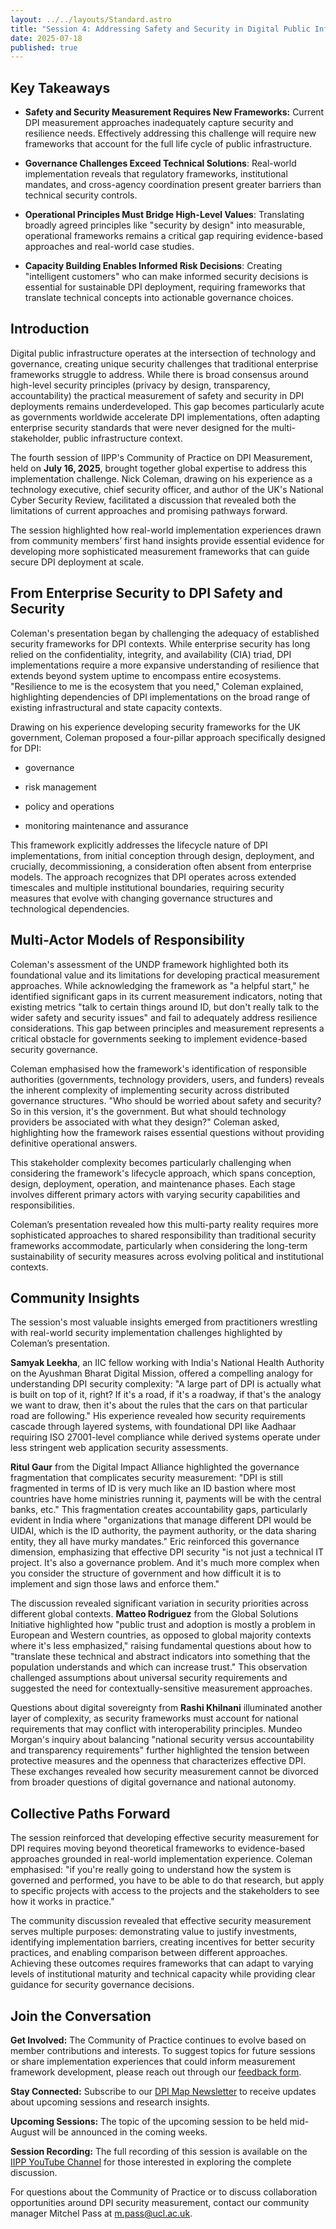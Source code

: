 ```yaml
---
layout: ../../layouts/Standard.astro
title: "Session 4: Addressing Safety and Security in Digital Public Infrastructure "
date: 2025-07-18
published: true
---
```

## Key Takeaways

*   **Safety and Security Measurement Requires New Frameworks:** Current DPI measurement approaches inadequately capture security and resilience needs. Effectively addressing this challenge will require new frameworks that account for the full life cycle of public infrastructure.  
    
*   **Governance Challenges Exceed Technical Solutions**: Real-world implementation reveals that regulatory frameworks, institutional mandates, and cross-agency coordination present greater barriers than technical security controls.  
    
*   **Operational Principles Must Bridge High-Level Values**: Translating broadly agreed principles like "security by design" into measurable, operational frameworks remains a critical gap requiring evidence-based approaches and real-world case studies.  
    
*   **Capacity Building Enables Informed Risk Decisions**: Creating "intelligent customers" who can make informed security decisions is essential for sustainable DPI deployment, requiring frameworks that translate technical concepts into actionable governance choices.
    

## Introduction

Digital public infrastructure operates at the intersection of technology and governance, creating unique security challenges that traditional enterprise frameworks struggle to address. While there is broad consensus around high-level security principles (privacy by design, transparency, accountability) the practical measurement of safety and security in DPI deployments remains underdeveloped. This gap becomes particularly acute as governments worldwide accelerate DPI implementations, often adapting enterprise security standards that were never designed for the multi-stakeholder, public infrastructure context.

The fourth session of IIPP's Community of Practice on DPI Measurement, held on **July 16, 2025**, brought together global expertise to address this implementation challenge. Nick Coleman, drawing on his experience as a technology executive, chief security officer, and author of the UK's National Cyber Security Review, facilitated a discussion that revealed both the limitations of current approaches and promising pathways forward.  
  
The session highlighted how real-world implementation experiences drawn from community members’ first hand insights provide essential evidence for developing more sophisticated measurement frameworks that can guide secure DPI deployment at scale.

## From Enterprise Security to DPI Safety and Security

Coleman's presentation began by challenging the adequacy of established security frameworks for DPI contexts. While enterprise security has long relied on the confidentiality, integrity, and availability (CIA) triad, DPI implementations require a more expansive understanding of resilience that extends beyond system uptime to encompass entire ecosystems. "Resilience to me is the ecosystem that you need," Coleman explained, highlighting dependencies of DPI implementations on the broad range of existing infrastructural and state capacity contexts.  
  
Drawing on his experience developing security frameworks for the UK government, Coleman proposed a four-pillar approach specifically designed for DPI:

*   governance 
    
*   risk management 
    
*   policy and operations
    
*   monitoring maintenance and assurance
    

This framework explicitly addresses the lifecycle nature of DPI implementations, from initial conception through design, deployment, and crucially, decommissioning, a consideration often absent from enterprise models. The approach recognizes that DPI operates across extended timescales and multiple institutional boundaries, requiring security measures that evolve with changing governance structures and technological dependencies.  

## Multi-Actor Models of Responsibility

Coleman's assessment of the UNDP framework highlighted both its foundational value and its limitations for developing practical measurement approaches. While acknowledging the framework as "a helpful start," he identified significant gaps in its current measurement indicators, noting that existing metrics "talk to certain things around ID, but don't really talk to the wider safety and security issues" and fail to adequately address resilience considerations. This gap between principles and measurement represents a critical obstacle for governments seeking to implement evidence-based security governance.  
  
Coleman emphasised how the framework's identification of responsible authorities (governments, technology providers, users, and funders) reveals the inherent complexity of implementing security across distributed governance structures. "Who should be worried about safety and security? So in this version, it's the government. But what should technology providers be associated with what they design?" Coleman asked, highlighting how the framework raises essential questions without providing definitive operational answers.  
  
This stakeholder complexity becomes particularly challenging when considering the framework's lifecycle approach, which spans conception, design, deployment, operation, and maintenance phases. Each stage involves different primary actors with varying security capabilities and responsibilities.

Coleman’s presentation revealed how this multi-party reality requires more sophisticated approaches to shared responsibility than traditional security frameworks accommodate, particularly when considering the long-term sustainability of security measures across evolving political and institutional contexts.

## Community Insights

The session's most valuable insights emerged from practitioners wrestling with real-world security implementation challenges highlighted by Coleman’s presentation.

**Samyak Leekha**, an IIC fellow working with India's National Health Authority on the Ayushman Bharat Digital Mission, offered a compelling analogy for understanding DPI security complexity: "A large part of DPI is actually what is built on top of it, right? If it's a road, if it's a roadway, if that's the analogy we want to draw, then it's about the rules that the cars on that particular road are following." His experience revealed how security requirements cascade through layered systems, with foundational DPI like Aadhaar requiring ISO 27001-level compliance while derived systems operate under less stringent web application security assessments.

**Ritul Gaur** from the Digital Impact Alliance highlighted the governance fragmentation that complicates security measurement: "DPI is still fragmented in terms of ID is very much like an ID bastion where most countries have home ministries running it, payments will be with the central banks, etc." This fragmentation creates accountability gaps, particularly evident in India where "organizations that manage different DPI would be UIDAI, which is the ID authority, the payment authority, or the data sharing entity, they all have murky mandates." Eric reinforced this governance dimension, emphasizing that effective DPI security "is not just a technical IT project. It's also a governance problem. And it's much more complex when you consider the structure of government and how difficult it is to implement and sign those laws and enforce them."

The discussion revealed significant variation in security priorities across different global contexts. **Matteo Rodriguez** from the Global Solutions Initiative highlighted how "public trust and adoption is mostly a problem in European and Western countries, as opposed to global majority contexts where it's less emphasized," raising fundamental questions about how to "translate these technical and abstract indicators into something that the population understands and which can increase trust." This observation challenged assumptions about universal security requirements and suggested the need for contextually-sensitive measurement approaches.

Questions about digital sovereignty from **Rashi Khilnani** illuminated another layer of complexity, as security frameworks must account for national requirements that may conflict with interoperability principles. Mundeo Morgan's inquiry about balancing "national security versus accountability and transparency requirements" further highlighted the tension between protective measures and the openness that characterizes effective DPI. These exchanges revealed how security measurement cannot be divorced from broader questions of digital governance and national autonomy.

## Collective Paths Forward

The session reinforced that developing effective security measurement for DPI requires moving beyond theoretical frameworks to evidence-based approaches grounded in real-world implementation experience. Coleman emphasised: "if you're really going to understand how the system is governed and performed, you have to be able to do that research, but apply to specific projects with access to the projects and the stakeholders to see how it works in practice."

The community discussion revealed that effective security measurement serves multiple purposes: demonstrating value to justify investments, identifying implementation barriers, creating incentives for better security practices, and enabling comparison between different approaches. Achieving these outcomes requires frameworks that can adapt to varying levels of institutional maturity and technical capacity while providing clear guidance for security governance decisions.

## Join the Conversation  
  
**Get Involved:** The Community of Practice continues to evolve based on member contributions and interests. To suggest topics for future sessions or share implementation experiences that could inform measurement framework development, please reach out through our [feedback form](https://docs.google.com/forms/d/e/1FAIpQLSfSGSYL6lOwzNBqtwsiRYKQXnBGSx32IXeh9fPpWQjx2r0erg/viewform?usp=dialog).

**Stay Connected:** Subscribe to our [DPI Map Newsletter](https://docs.google.com/forms/d/e/1FAIpQLSef0ja9DQhV9uBpgSBILh0eNT152Y2nv_9DRGZNFqulZT09Eg/alreadyresponded) to receive updates about upcoming sessions and research insights. 

**Upcoming Sessions:** The topic of the upcoming session to be held mid-August will be announced in the coming weeks. 

**Session Recording:** The full recording of this session is available on the [IIPP YouTube Channel](https://www.youtube.com/watch?v=mqt8Xw_gwY4&t=5s) for those interested in exploring the complete discussion.

For questions about the Community of Practice or to discuss collaboration opportunities around DPI security measurement, contact our community manager Mitchel Pass at [m.pass@ucl.ac.uk](mailto:m.pass@ucl.ac.uk).